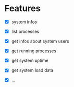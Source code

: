 
# Features
- [x] system infos
- [x] list processes
- [x] get infos about system users
- [x] get running processes
- [x] get system uptime
- [x] get system load data

- [x] ...